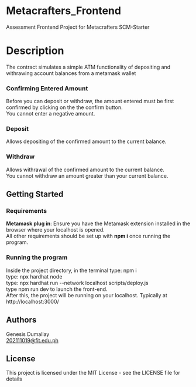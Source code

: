 # Metacrafters_Frontend
Assessment Frontend Project for Metacrafters SCM-Starter

# Description
The contract simulates a simple ATM functionality of depositing and withrawing account balances from a metamask wallet

### Confirming Entered Amount
Before you can deposit or withdraw, the amount entered must be first confirmed by clicking on the the confirm button. <br/>
You cannot enter a negative amount. <br/>

### Deposit
Allows depositing of the confirmed amount to the current balance.

### Withdraw
Allows withrawal of the confirmed amount to the current balance. <br/>
You cannot withdraw an amount greater than your current balance.

## Getting Started
### Requirements
**Metamask plug in**: Ensure you have the Metamask extension installed in the browser where your localhost is opened. <br/>
All other requirements should be set up with **npm i** once running the program.

### Running the program
Inside the project directory, in the terminal type: npm i <br/>
type: npx hardhat node <br/>
type: npx hardhat run --network localhost scripts/deploy.js <br/>
type npm run dev to launch the front-end. <br/>
After this, the project will be running on your localhost. Typically at http://localhost:3000/

## Authors
Genesis Dumallay<br/>
[202111019@fit.edu.ph](mailto:202111019@fit.edu.ph)

## License
This project is licensed under the MIT License - see the LICENSE file for details

